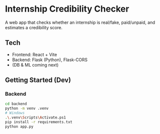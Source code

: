# Internship Credibility Checker

A web app that checks whether an internship is real/fake, paid/unpaid, and estimates a credibility score.

## Tech
- Frontend: React + Vite
- Backend: Flask (Python), Flask-CORS
- (DB & ML coming next)

## Getting Started (Dev)

### Backend
```bash
cd backend
python -m venv .venv
# Windows
.\.venv\Scripts\Activate.ps1
pip install -r requirements.txt
python app.py
